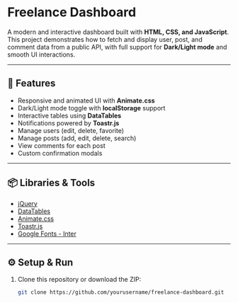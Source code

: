 # Freelance Dashboard

A modern and interactive dashboard built with **HTML, CSS, and JavaScript**.  
This project demonstrates how to fetch and display user, post, and comment data from a public API, with full support for **Dark/Light mode** and smooth UI interactions.

---

## 🚀 Features
- Responsive and animated UI with **Animate.css**
- Dark/Light mode toggle with **localStorage** support
- Interactive tables using **DataTables**
- Notifications powered by **Toastr.js**
- Manage users (edit, delete, favorite)
- Manage posts (add, edit, delete, search)
- View comments for each post
- Custom confirmation modals

---

## 📦 Libraries & Tools
- [jQuery](https://jquery.com/)
- [DataTables](https://datatables.net/)
- [Animate.css](https://animate.style/)
- [Toastr.js](https://codeseven.github.io/toastr/)
- [Google Fonts - Inter](https://fonts.google.com/specimen/Inter)

---

## ⚙️ Setup & Run
1. Clone this repository or download the ZIP:
   ```bash
   git clone https://github.com/yourusername/freelance-dashboard.git
